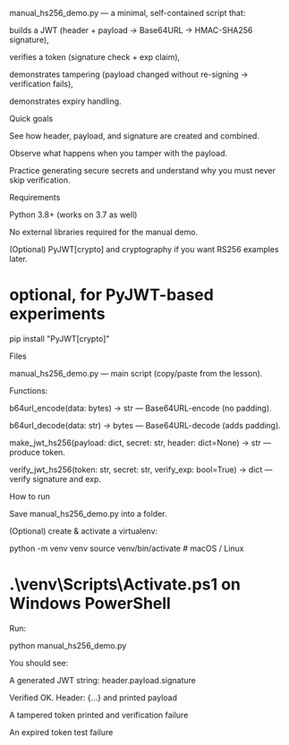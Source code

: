 
manual_hs256_demo.py — a minimal, self-contained script that:

builds a JWT (header + payload → Base64URL → HMAC-SHA256 signature),

verifies a token (signature check + exp claim),

demonstrates tampering (payload changed without re-signing → verification fails),

demonstrates expiry handling.

Quick goals

See how header, payload, and signature are created and combined.

Observe what happens when you tamper with the payload.

Practice generating secure secrets and understand why you must never skip verification.

Requirements

Python 3.8+ (works on 3.7 as well)

No external libraries required for the manual demo.

(Optional) PyJWT[crypto] and cryptography if you want RS256 examples later.

# optional, for PyJWT-based experiments
pip install "PyJWT[crypto]"

Files

manual_hs256_demo.py — main script (copy/paste from the lesson).

Functions:

b64url_encode(data: bytes) -> str — Base64URL-encode (no padding).

b64url_decode(data: str) -> bytes — Base64URL-decode (adds padding).

make_jwt_hs256(payload: dict, secret: str, header: dict=None) -> str — produce token.

verify_jwt_hs256(token: str, secret: str, verify_exp: bool=True) -> dict — verify signature and exp.

How to run

Save manual_hs256_demo.py into a folder.

(Optional) create & activate a virtualenv:

python -m venv venv
source venv/bin/activate    # macOS / Linux
# .\venv\Scripts\Activate.ps1 on Windows PowerShell


Run:

python manual_hs256_demo.py


You should see:

A generated JWT string: header.payload.signature

Verified OK. Header: {...} and printed payload

A tampered token printed and verification failure

An expired token test failure
